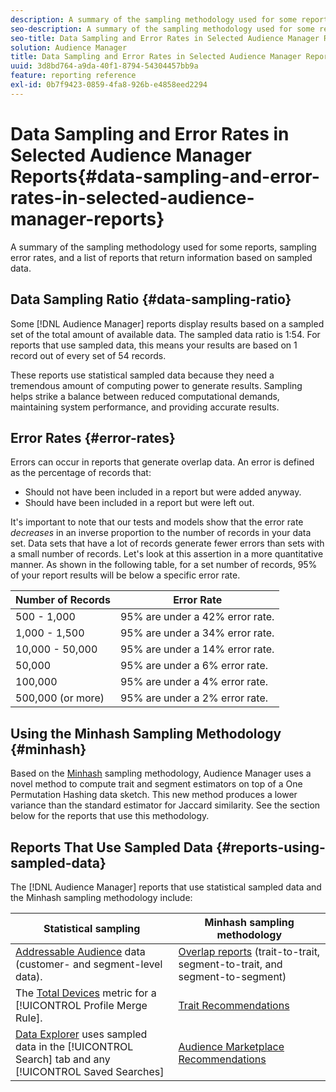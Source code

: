 ```yaml
---
description: A summary of the sampling methodology used for some reports, sampling error rates, and a list of reports that return information based on sampled data.
seo-description: A summary of the sampling methodology used for some reports, sampling error rates, and a list of reports that return information based on sampled data.
seo-title: Data Sampling and Error Rates in Selected Audience Manager Reports
solution: Audience Manager
title: Data Sampling and Error Rates in Selected Audience Manager Reports
uuid: 3d8bd764-a9da-40f1-8794-54304457bb9a
feature: reporting reference
exl-id: 0b7f9423-0859-4fa8-926b-e4858eed2294
---
```

# Data Sampling and Error Rates in Selected Audience Manager Reports{#data-sampling-and-error-rates-in-selected-audience-manager-reports}

A summary of the sampling methodology used for some reports, sampling error rates, and a list of reports that return information based on sampled data.

## Data Sampling Ratio {#data-sampling-ratio}

Some [!DNL Audience Manager] reports display results based on a sampled set of the total amount of available data. The sampled data ratio is 1:54. For reports that use sampled data, this means your results are based on 1 record out of every set of 54 records.

These reports use statistical sampled data because they need a tremendous amount of computing power to generate results. Sampling helps strike a balance between reduced computational demands, maintaining system performance, and providing accurate results.

<!--

## Minimum Requirements {#minimum-requirements}

>[!NOTE]
>
>The minimum requirements listed below apply to Overlap reports only.

Overlap reports ([trait-to-trait](/help/using/reporting/dynamic-reports/trait-trait-overlap-report.md), [segment-to-trait](/help/using/reporting/dynamic-reports/segment-trait-overlap-report.md), and [segment-to-segment](/help/using/reporting/dynamic-reports/segment-segment-overlap-report.md)) exclude traits and segments when they do not meet the minimum unique visitor requirements. These minimum requirements are as follows:

* Traits: 28,000 [unique trait realizations](/help/using/features/traits/trait-and-segment-qualification-reference).
* Segments: 70,000 real-time users over a 14-day period.

-->

## Error Rates {#error-rates}

Errors can occur in reports that generate overlap data. An error is defined as the percentage of records that:

* Should not have been included in a report but were added anyway. 
* Should have been included in a report but were left out.

It's important to note that our tests and models show that the error rate *decreases* in an inverse proportion to the number of records in your data set. Data sets that have a lot of records generate fewer errors than sets with a small number of records. Let's look at this assertion in a more quantitative manner. As shown in the following table, for a set number of records, 95% of your report results will be below a specific error rate.

|Number of Records|Error Rate|
|--- |--- |
|500 - 1,000|95% are under a 42% error rate.|
|1,000 - 1,500|95% are under a 34% error rate.|
|10,000 - 50,000|95% are under a 14% error rate.|
|50,000|95% are under a 6% error rate.|
|100,000|95% are under a 4% error rate.|
|500,000 (or more)|95% are under a 2% error rate.|

## Using the Minhash Sampling Methodology {#minhash}

Based on the [Minhash](https://en.wikipedia.org/wiki/MinHash) sampling methodology, Audience Manager uses a novel method to compute trait and segment estimators on top of a One Permutation Hashing data sketch. This new method produces a lower variance than the standard estimator for Jaccard similarity. See the section below for the reports that use this methodology.

<!--

Some Audience Manager reports use the minhash sampling methodology to compute trait and segment overlaps and similarity scores. Audience Manager calculates the [!UICONTROL Trait Similarity Score] between two traits by computing the intersection and union in terms of the number of [!UICONTROL Unique User IDs] (UUIDs) and then divides the two. For two traits A and B, the calculation looks like this:

![jaccard-similarity](/help/using/features/segments/assets/jaccard_similarity.png)

-->

## Reports That Use Sampled Data {#reports-using-sampled-data}

The [!DNL Audience Manager] reports that use statistical sampled data and the Minhash sampling methodology include:

<!--

* [Overlap reports](../reporting/dynamic-reports/dynamic-reports.md#interactive-and-overlap-reports) (trait-to-trait, segment-to-trait, and segment-to-segment).
* [Addressable Audience](../features/addressable-audiences.md) data (customer- and segment-level data). 
* The [Total Devices](../features/profile-merge-rules/profile-link-metrics.md#merge-rule-metrics) metric for a [!UICONTROL Profile Merge Rule].
* [Data Explorer](../features/data-explorer/data-explorer-signals-search/data-explorer-search-pairs.md) uses sampled data in the [!UICONTROL Search] tab and any [!UICONTROL Saved Searches].

Reports that use Minhash sampling methodology:

-->

| Statistical sampling | Minhash sampling methodology|
|--- |--- |
|[Addressable Audience](../features/addressable-audiences.md) data (customer- and segment-level data). |[Overlap reports](../reporting/dynamic-reports/dynamic-reports.md#interactive-and-overlap-reports) (trait-to-trait, segment-to-trait, and segment-to-segment)|
|The [Total Devices](../features/profile-merge-rules/profile-link-metrics.md#merge-rule-metrics) metric for a [!UICONTROL Profile Merge Rule].|[Trait Recommendations](/help/using/features/segments/trait-recommendations.md)|
|[Data Explorer](../features/data-explorer/data-explorer-signals-search/data-explorer-search-pairs.md) uses sampled data in the [!UICONTROL Search] tab and any [!UICONTROL Saved Searches]|[Audience Marketplace Recommendations](/help/using/features/audience-marketplace/marketplace-data-buyers/marketplace-data-buyers.md#finding-similar-traits)|
